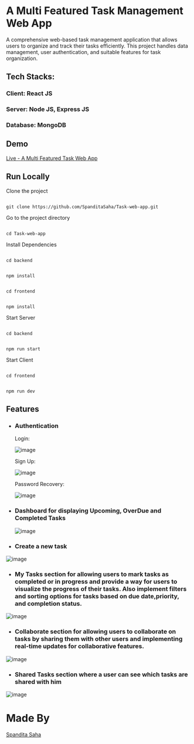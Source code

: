 # A Multi Featured Task Management Web App

A comprehensive web-based task management application that
allows users to organize and track their tasks efficiently. This project 
handles data management, user authentication, and suitable features for task
organization.

## Tech Stacks:
### Client: React JS
### Server: Node JS, Express JS
### Database: MongoDB

## Demo
[Live - A Multi Featured Task Web App](https://task-web-app.onrender.com "Visit Live Project")

## Run Locally
Clone the project
```

git clone https://github.com/SpanditaSaha/Task-web-app.git

```

Go to the project directory
```

cd Task-web-app

```

Install Dependencies

```

cd backend

```

```

npm install

```

```

cd frontend

```

```

npm install

```

Start Server
```

cd backend

```

```

npm run start

```

Start Client
```

cd frontend

```

```

npm run dev

```


## Features

- ### Authentication

  Login:

  ![image](https://github.com/SpanditaSaha/Task-web-app/assets/67426987/1b47c2a0-0d7c-4a9a-8a88-33af8802ce0c)

  Sign Up:

  ![image](https://github.com/SpanditaSaha/Task-web-app/assets/67426987/85521022-78c5-4af0-bbae-e9288a0e8c95)

  Password Recovery:

  ![image](https://github.com/SpanditaSaha/Task-web-app/assets/67426987/95d6b35c-ee75-4584-82c5-3b037e2c58db)


- ### Dashboard for displaying Upcoming, OverDue and Completed Tasks

  ![image](https://github.com/SpanditaSaha/Task-web-app/assets/67426987/18b0e475-de42-4cf3-8ac0-b26ee9cc4cb0)


- ### Create a new task

 ![image](https://github.com/SpanditaSaha/Task-web-app/assets/67426987/69dd8b1f-ee6e-4ff0-b430-ad297a824db5)


- ### My Tasks section for allowing users to mark tasks as completed or in progress and provide a way for users to visualize the progress of their tasks. Also implement filters and sorting options for tasks based on due date,priority, and completion status.

 ![image](https://github.com/SpanditaSaha/Task-web-app/assets/67426987/3530f13d-794a-4c23-86b1-d1d7288fa1f7)


- ### Collaborate section for allowing users to collaborate on tasks by sharing them with other users and implementing real-time updates for collaborative features.

 ![image](https://github.com/SpanditaSaha/Task-web-app/assets/67426987/7ae19ef1-709d-4450-bd6d-5b7b1f580466)


- ### Shared Tasks section where a user can see which tasks are shared with him

 ![image](https://github.com/SpanditaSaha/Task-web-app/assets/67426987/3510422b-d577-4746-aa3f-efc4bea07f1a)


# Made By
[Spandita Saha](https://github.com/SpanditaSaha)



  
